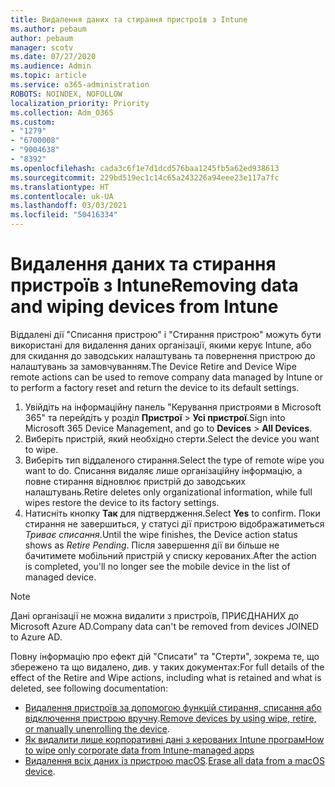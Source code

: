 ```yaml
---
title: Видалення даних та стирання пристроїв з Intune
ms.author: pebaum
author: pebaum
manager: scotv
ms.date: 07/27/2020
ms.audience: Admin
ms.topic: article
ms.service: o365-administration
ROBOTS: NOINDEX, NOFOLLOW
localization_priority: Priority
ms.collection: Adm_O365
ms.custom:
- "1279"
- "6700008"
- "9004638"
- "8392"
ms.openlocfilehash: cada3c6f1e7d1dcd576baa1245fb5a62ed938613
ms.sourcegitcommit: 229bd519ec1c14c65a243226a94eee23e117a7fc
ms.translationtype: HT
ms.contentlocale: uk-UA
ms.lasthandoff: 03/03/2021
ms.locfileid: "50416334"
---
```

# <a name="removing-data-and-wiping-devices-from-intune"></a><span data-ttu-id="cad2a-102">Видалення даних та стирання пристроїв з Intune</span><span class="sxs-lookup"><span data-stu-id="cad2a-102">Removing data and wiping devices from Intune</span></span>

<span data-ttu-id="cad2a-103">Віддалені дії "Списання пристрою" і "Стирання пристрою" можуть бути використані для видалення даних організації, якими керує Intune, або для скидання до заводських налаштувань та повернення пристрою до налаштувань за замовчуванням.</span><span class="sxs-lookup"><span data-stu-id="cad2a-103">The Device Retire and Device Wipe remote actions can be used to remove company data managed by Intune or to perform a factory reset and return the device to its default settings.</span></span>

1. <span data-ttu-id="cad2a-104">Увійдіть на інформаційну панель "Керування пристроями в Microsoft 365" та перейдіть у розділ **Пристрої** > **Усі пристрої**.</span><span class="sxs-lookup"><span data-stu-id="cad2a-104">Sign into Microsoft 365 Device Management, and go to **Devices** > **All Devices**.</span></span>
2. <span data-ttu-id="cad2a-105">Виберіть пристрій, який необхідно стерти.</span><span class="sxs-lookup"><span data-stu-id="cad2a-105">Select the device you want to wipe.</span></span>
3. <span data-ttu-id="cad2a-106">Виберіть тип віддаленого стирання.</span><span class="sxs-lookup"><span data-stu-id="cad2a-106">Select the type of remote wipe you want to do.</span></span> <span data-ttu-id="cad2a-107">Списання видаляє лише організаційну інформацію, а повне стирання відновлює пристрій до заводських налаштувань.</span><span class="sxs-lookup"><span data-stu-id="cad2a-107">Retire deletes only organizational information, while full wipes restore the device to its factory settings.</span></span>
4. <span data-ttu-id="cad2a-108">Натисніть кнопку **Так** для підтвердження.</span><span class="sxs-lookup"><span data-stu-id="cad2a-108">Select **Yes** to confirm.</span></span> <span data-ttu-id="cad2a-109">Поки стирання не завершиться, у статусі дії пристрою відображатиметься *Триває списання*.</span><span class="sxs-lookup"><span data-stu-id="cad2a-109">Until the wipe finishes, the Device action status shows as *Retire Pending*.</span></span>
    <span data-ttu-id="cad2a-110">Після завершення дії ви більше не бачитимете мобільний пристрій у списку керованих.</span><span class="sxs-lookup"><span data-stu-id="cad2a-110">After the action is completed, you'll no longer see the mobile device in the list of managed device.</span></span>

> [!NOTE]
> <span data-ttu-id="cad2a-111">Дані організації не можна видалити з пристроїв, ПРИЄДНАНИХ до Microsoft Azure AD.</span><span class="sxs-lookup"><span data-stu-id="cad2a-111">Company data can't be removed from devices JOINED to Azure AD.</span></span> 

<span data-ttu-id="cad2a-112">Повну інформацію про ефект дій "Списати" та "Стерти", зокрема те, що збережено та що видалено, див. у таких документах:</span><span class="sxs-lookup"><span data-stu-id="cad2a-112">For full details of the effect of the Retire and Wipe actions, including what is retained and what is deleted, see following documentation:</span></span>

- <span data-ttu-id="cad2a-113">[Видалення пристроїв за допомогою функцій стирання, списання або відключення пристрою вручну](https://docs.microsoft.com/mem/intune/remote-actions/devices-wipe).</span><span class="sxs-lookup"><span data-stu-id="cad2a-113">[Remove devices by using wipe, retire, or manually unenrolling the device](https://docs.microsoft.com/mem/intune/remote-actions/devices-wipe).</span></span>
- [<span data-ttu-id="cad2a-114">Як видалити лише корпоративні дані з керованих Intune програм</span><span class="sxs-lookup"><span data-stu-id="cad2a-114">How to wipe only corporate data from Intune-managed apps</span></span>](https://docs.microsoft.com/mem/intune/apps/apps-selective-wipe)
- <span data-ttu-id="cad2a-115">[Видалення всіх даних із пристрою macOS](https://docs.microsoft.com/mem/intune/remote-actions/device-erase).</span><span class="sxs-lookup"><span data-stu-id="cad2a-115">[Erase all data from a macOS device](https://docs.microsoft.com/mem/intune/remote-actions/device-erase).</span></span>